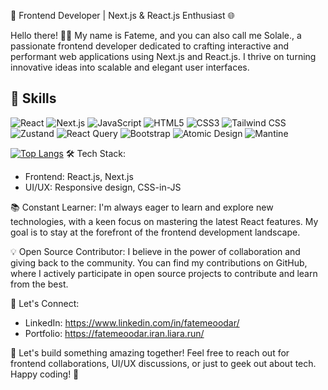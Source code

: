 🚀 Frontend Developer | Next.js & React.js Enthusiast 🌐

Hello there! 👩‍💻 My name is Fateme, and you can also call me Solale., a passionate frontend developer dedicated to crafting interactive and performant web applications using Next.js and React.js. I thrive on turning innovative ideas into scalable and elegant user interfaces.

## 💼 Skills

![React](https://img.shields.io/badge/-React-61DAFB?logo=react&logoColor=white&style=flat)  ![Next.js](https://img.shields.io/badge/-Next.js-000000?logo=next.js&logoColor=white&style=flat)  ![JavaScript](https://img.shields.io/badge/-JavaScript-F7DF1E?logo=javascript&logoColor=white&style=flat) ![HTML5](https://img.shields.io/badge/-HTML5-E34F26?logo=html5&logoColor=white&style=flat)  ![CSS3](https://img.shields.io/badge/-CSS3-1572B6?logo=css3&logoColor=white&style=flat)  ![Tailwind CSS](https://img.shields.io/badge/-Tailwind_CSS-38B2AC?logo=tailwind-css&logoColor=white&style=flat)  ![Zustand](https://img.shields.io/badge/-Zustand-000000?logo=zustand&logoColor=white&style=flat)  ![React Query](https://img.shields.io/badge/-React_Query-FF4154?logo=react-query&logoColor=white&style=flat)  ![Bootstrap](https://img.shields.io/badge/-Bootstrap-7952B3?logo=bootstrap&logoColor=white&style=flat)  ![Atomic Design](https://img.shields.io/badge/-Atomic_Design-E10098?style=flat)  ![Mantine](https://img.shields.io/badge/-Mantine-0F86C0?logo=mantine&logoColor=white&style=flat)

[![Top Langs](https://github-readme-stats.vercel.app/api/top-langs/?username=your-username&layout=compact)](https://github.com/anuraghazra/github-readme-stats)
🛠️ Tech Stack:
- Frontend: React.js, Next.js
- UI/UX: Responsive design, CSS-in-JS

📚 Constant Learner:
I'm always eager to learn and explore new technologies, with a keen focus on mastering the latest React features. My goal is to stay at the forefront of the frontend development landscape.

💡 Open Source Contributor:
I believe in the power of collaboration and giving back to the community. You can find my contributions on GitHub, where I actively participate in open source projects to contribute and learn from the best.

🔗 Let's Connect:
- LinkedIn: https://www.linkedin.com/in/fatemeoodar/
- Portfolio: https://fatemeoodar.iran.liara.run/

🌟 Let's build something amazing together! Feel free to reach out for frontend collaborations, UI/UX discussions, or just to geek out about tech. Happy coding! 🚀
